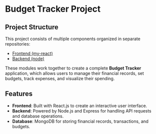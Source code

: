 
# Budget Tracker Project

## Project Structure

This project consists of multiple components organized in separate repositories:

- [Frontend (my-react)](https://github.com/mounapriya25/Budget_reactjs)
- [Backend (node)](https://github.com/mounapriya25/Node)

These modules work together to create a complete **Budget Tracker** application, which allows users to manage their financial records, set budgets, track expenses, and visualize their spending.

## Features

- **Frontend**: Built with React.js to create an interactive user interface.
- **Backend**: Powered by Node.js and Express for handling API requests and database operations.
- **Database**: MongoDB for storing financial records, transactions, and budgets.
